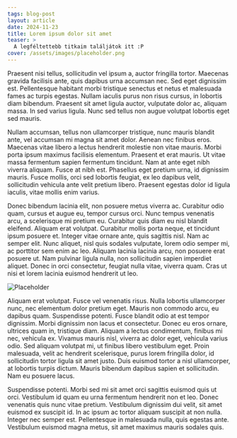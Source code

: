 ```yaml
---
tags: blog-post
layout: article
date: 2024-11-23
title: Lorem ipsum dolor sit amet
teaser: >
  A legféltettebb titkaim találjátok itt :P
cover: /assets/images/placeholder.png
---
```


Praesent nisi tellus, sollicitudin vel ipsum a, auctor fringilla tortor.
Maecenas gravida facilisis ante, quis dapibus urna accumsan nec. Sed eget
dignissim est. Pellentesque habitant morbi tristique senectus et netus et
malesuada fames ac turpis egestas. Nullam iaculis purus non risus cursus, in
lobortis diam bibendum. Praesent sit amet ligula auctor, vulputate dolor ac,
aliquam massa. In sed varius ligula. Nunc sed tellus non augue volutpat
lobortis eget sed mauris.

Nullam accumsan, tellus non ullamcorper tristique, nunc mauris blandit ante,
vel accumsan mi magna sit amet dolor. Aenean nec finibus eros. Maecenas vitae
libero a lectus hendrerit molestie non vitae mauris. Morbi porta ipsum maximus
facilisis elementum. Praesent et erat mauris. Ut vitae massa fermentum sapien
fermentum tincidunt. Nam at ante eget nibh viverra aliquam. Fusce at nibh est.
Phasellus eget pretium urna, id dignissim mauris. Fusce mollis, orci sed
lobortis feugiat, ex leo dapibus velit, sollicitudin vehicula ante velit
pretium libero. Praesent egestas dolor id ligula iaculis, vitae mollis enim
varius.

Donec bibendum lacinia elit, non posuere metus viverra ac. Curabitur odio quam,
cursus et augue eu, tempor cursus orci. Nunc tempus venenatis arcu, a
scelerisque mi pretium eu. Curabitur quis diam eu nisl blandit eleifend.
Aliquam erat volutpat. Curabitur mollis porta neque, et tincidunt ipsum posuere
et. Integer vitae ornare ante, quis sagittis nisl. Nam ac semper elit. Nunc
aliquet, nisl quis sodales vulputate, lorem odio semper mi, ac porttitor sem
enim ac leo. Aliquam lacinia lacinia arcu, non posuere erat posuere ut. Nam
pulvinar ligula nulla, non sollicitudin sapien imperdiet aliquet. Donec in orci
consectetur, feugiat nulla vitae, viverra quam. Cras ut nisi et lorem lacinia
euismod hendrerit ut leo.

![Placeholder](/assets/images/placeholder.png "An image with a caption")

Aliquam erat volutpat. Fusce vel venenatis risus. Nulla lobortis ullamcorper
nunc, nec elementum dolor pretium eget. Mauris non commodo arcu, eu dapibus
quam. Suspendisse potenti. Fusce blandit odio at est tempor dignissim. Morbi
dignissim non lacus et consectetur. Donec eu eros ornare, ultrices quam in,
tristique diam. Aliquam a lectus condimentum, finibus mi nec, vehicula ex.
Vivamus mauris nisl, viverra ac dolor eget, vehicula varius odio. Sed aliquam
volutpat mi, ut finibus libero vestibulum eget. Proin malesuada, velit ac
hendrerit scelerisque, purus lorem fringilla dolor, id sollicitudin tortor
ligula sit amet justo. Duis euismod tortor a nisl ullamcorper, at lobortis
turpis dictum. Mauris bibendum dapibus sapien et sollicitudin. Nam eu posuere
lacus.

Suspendisse potenti. Morbi sed mi sit amet orci sagittis euismod quis ut orci.
Vestibulum id quam eu urna fermentum hendrerit non et leo. Donec venenatis quis
nunc vitae pretium. Vestibulum dignissim dui velit, sit amet euismod ex
suscipit id. In ac ipsum ac tortor aliquam suscipit at non nulla. Integer nec
semper est. Pellentesque in malesuada nulla, quis egestas ante. Vestibulum
euismod magna metus, sit amet maximus mauris sodales quis.
